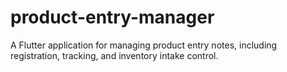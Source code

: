 # product-entry-manager
A Flutter application for managing product entry notes, including registration, tracking, and inventory intake control.
